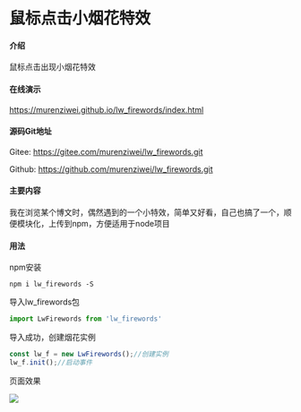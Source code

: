 # 鼠标点击小烟花特效
#### 介绍
鼠标点击出现小烟花特效

#### 在线演示
https://murenziwei.github.io/lw_firewords/index.html

#### 源码Git地址

Gitee: https://gitee.com/murenziwei/lw_firewords.git

Github: https://github.com/murenziwei/lw_firewords.git

#### 主要内容

我在浏览某个博文时，偶然遇到的一个小特效，简单又好看，自己也搞了一个，顺便模块化，上传到npm，方便适用于node项目

#### 用法

npm安装

`npm i lw_firewords -S`

导入lw_firewords包

```javascript
import LwFirewords from 'lw_firewords'
```

导入成功，创建烟花实例

```javascript
const lw_f = new LwFirewords();//创建实例
lw_f.init();//启动事件
```

页面效果


![](https://blog-static.cnblogs.com/files/murenziwei/Video_2020-03-10_144952.gif)